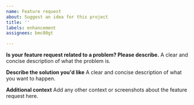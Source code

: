 ```yaml
---
name: Feature request
about: Suggest an idea for this project
title: ''
labels: enhancement
assignees: bmc08gt

---
```


**Is your feature request related to a problem? Please describe.**
A clear and concise description of what the problem is.

**Describe the solution you'd like**
A clear and concise description of what you want to happen.

**Additional context**
Add any other context or screenshots about the feature request here.
